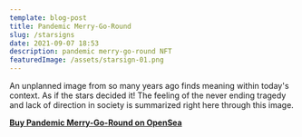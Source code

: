 ```yaml
---
template: blog-post
title: Pandemic Merry-Go-Round
slug: /starsigns
date: 2021-09-07 18:53
description: pandemic merry-go-round NFT
featuredImage: /assets/starsign-01.png
---
```

An unplanned image from so many years ago finds meaning within today's context. As if the stars decided it! The feeling of the never ending tragedy and lack of direction in society is summarized right here through this image.

**[Buy Pandemic Merry-Go-Round on OpenSea](https://opensea.io/assets/0x495f947276749ce646f68ac8c248420045cb7b5e/75511496996509083340559006059282024395904634734945582606826898915046981632001)**